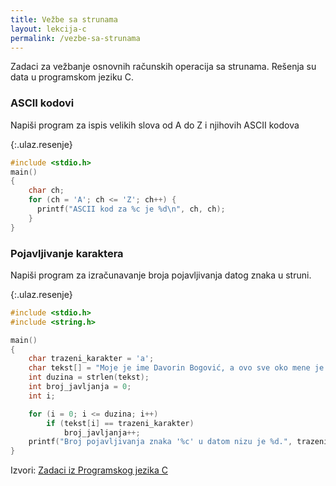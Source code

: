 ```yaml
---
title: Vežbe sa strunama
layout: lekcija-c
permalink: /vezbe-sa-strunama
---
```


Zadaci za vežbanje osnovnih računskih operacija sa strunama. Rešenja su data u programskom jeziku C.

### ASCII kodovi

Napiši program za ispis velikih slova od A do Z i njihovih ASCII kodova

{:.ulaz.resenje}
```c
#include <stdio.h>
main()
{
    char ch;
    for (ch = 'A'; ch <= 'Z'; ch++) {
      printf("ASCII kod za %c je %d\n", ch, ch);
    }
}
```

### Pojavljivanje karaktera

Napiši program za izračunavanje broja pojavljivanja datog znaka u struni.

{:.ulaz.resenje}
```c
#include <stdio.h>
#include <string.h>

main()
{
    char trazeni_karakter = 'a';
    char tekst[] = "Moje je ime Davorin Bogović, a ovo sve oko mene je crno-bijeli svijet.";
    int duzina = strlen(tekst);
    int broj_javljanja = 0;
    int i;

    for (i = 0; i <= duzina; i++)
        if (tekst[i] == trazeni_karakter)
            broj_javljanja++;
    printf("Broj pojavljivanja znaka '%c' u datom nizu je %d.", trazeni_karakter, broj_javljanja);
}
```

Izvori: [Zadaci iz Programskog jezika C](http://www.its.edu.rs/reseni-primeri-iz-programskog-jezika-c-3/)
